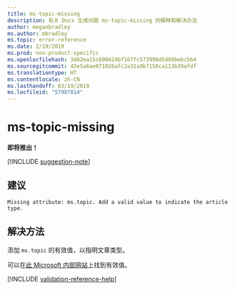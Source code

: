 ```yaml
---
title: ms-topic-missing
description: 有关 Docs 生成问题 ms-topic-missing 的解释和解决办法
author: meganbradley
ms.author: mbradley
ms.topic: error-reference
ms.date: 2/19/2019
ms.prod: non-product-specific
ms.openlocfilehash: 3d62ea15c600424bf167fc573990d5d09bebcbb4
ms.sourcegitcommit: 42e5a6ae071826afc2a32a9b7150ca113b39afdf
ms.translationtype: HT
ms.contentlocale: zh-CN
ms.lasthandoff: 03/19/2019
ms.locfileid: "57987814"
---
```

# <a name="ms-topic-missing"></a>ms-topic-missing

**即将推出！**

[!INCLUDE [suggestion-note](includes/suggestion-note.md)]

## <a name="suggestion"></a>建议

`Missing attribute: ms.topic. Add a valid value to indicate the article type.`

## <a name="resolution"></a>解决方法

添加 `ms.topic` 的有效值，以指明文章类型。

可以在[此 Microsoft 内部网站](https://docsmetadatatool.azurewebsites.net/allowlists)上找到有效值。

<!--make sure to add this file to your includes folder and verify the path-->
[!INCLUDE [validation-reference-help](includes/validation-reference-help.md)]